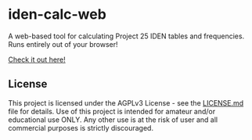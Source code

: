 # iden-calc-web

A web-based tool for calculating Project 25 IDEN tables and frequencies. Runs entirely out of your browser!

[Check it out here!](https://dvmproject.io/iden-calc-web/)

## License

This project is licensed under the AGPLv3 License - see the [LICENSE.md](LICENSE.md) file for details. Use of this project is intended for amateur and/or educational use ONLY. Any other use is at the risk of user and all commercial purposes is strictly discouraged.